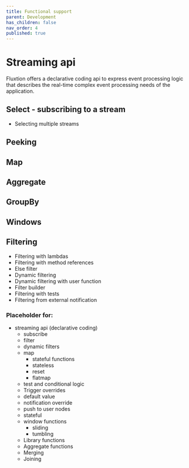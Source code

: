 ```yaml
---
title: Functional support
parent: Development
has_children: false
nav_order: 4
published: true
---
```


# Streaming api 

Fluxtion offers a declarative coding api to express event processing logic that describes 
the real-time complex event processing needs of the application.


## Select - subscribing to a stream
- Selecting multiple streams


## Peeking

## Map

## Aggregate

## GroupBy

## Windows

## Filtering
- Filtering with lambdas
- Filtering with method references
- Else filter
- Dynamic filtering
- Dynamic filtering with user function
- Filter builder
- Filtering with tests
- Filtering from external notification


### Placeholder for:
- streaming api (declarative coding)
  - subscribe
  - filter
  - dynamic filters  
  - map
    - stateful functions
    - stateless  
    - reset  
    - flatmap
  - test and conditional logic   
  - Trigger overrides
  - default value
  - notification override
  - push to user nodes
  - stateful  
  - window functions  
    - sliding
    - tumbling
  - Library functions
  - Aggregate functions
  - Merging
  - Joining





